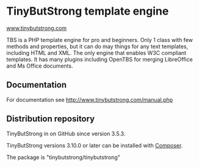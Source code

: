# TinyButStrong template engine

www.tinybutstrong.com

TBS is a PHP template engine for pro and beginners.
Only 1 class with few methods and properties, but it can do may things for any text templates, including HTML and XML.
The only engine that enables W3C compliant templates.
It has many plugins including OpenTBS for merging LibreOffice and Ms Office documents.

## Documentation

For documentation see 
http://www.tinybutstrong.com/manual.php

## Distribution repository

TinyButStrong in on GitHub since version 3.5.3.

TinyButStrong versions 3.10.0 or later can be installed with [Composer](http://getcomposer.org/download/).

The package is "tinybutstrong/tinybutstrong" 
